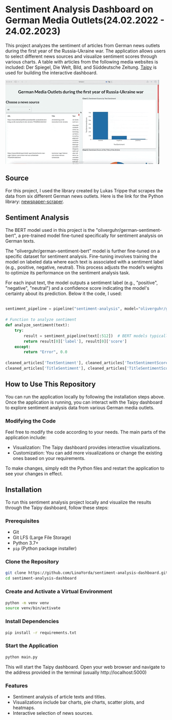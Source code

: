 # Sentiment Analysis Dashboard on German Media Outlets(24.02.2022 - 24.02.2023)

This project analyzes the sentiment of articles from German news outlets during the first year of the Russia-Ukraine war. The application allows users to select different news sources and visualize sentiment scores through various charts. A table with articles from the following media websites is included: Der Spiegel, Die Welt, Bild, and Süddeutsche Zeitung. [Taipy](https://taipy.io) is used for building the interactive dashboard. 


![Demo](giphy.GIF)



## Source

For this project, I used the library created by Lukas Trippe that scrapes the data from six different German news outlets. Here is the link for the Python library: [newspaper-scraper](https://pypi.org/project/newspaper-scraper/).


## Sentiment Analysis 

The BERT model used in this project is the "oliverguhr/german-sentiment-bert", a pre-trained model fine-tuned specifically for sentiment analysis on German texts. 

The "oliverguhr/german-sentiment-bert" model is further fine-tuned on a specific dataset for sentiment analysis. Fine-tuning involves training the model on labeled data where each text is associated with a sentiment label (e.g., positive, negative, neutral). This process adjusts the model’s weights to optimize its performance on the sentiment analysis task.

For each input text, the model outputs a sentiment label (e.g., "positive", "negative", "neutral") and a confidence score indicating the model's certainty about its prediction. Below it the code, I used:

```python

sentiment_pipeline = pipeline("sentiment-analysis", model="oliverguhr/german-sentiment-bert")

# Function to analyze sentiment
def analyze_sentiment(text):
    try:
        result = sentiment_pipeline(text[:512])  # BERT models typically have a max token limit, so truncating long texts
        return result[0]['label'], result[0]['score']
    except:
        return "Error", 0.0

cleaned_articles['TextSentiment'], cleaned_articles['TextSentimentScore'] = zip(*cleaned_articles['Text'].map(analyze_sentiment))
cleaned_articles['TitleSentiment'], cleaned_articles['TitleSentimentScore'] = zip(*cleaned_articles['Title'].map(analyze_sentiment))
```


## How to Use This Repository

You can run the application locally by following the installation steps above. Once the application is running, you can interact with the Taipy dashboard to explore sentiment analysis data from various German media outlets.

### Modifying the Code

Feel free to modify the code according to your needs. The main parts of the application include:

* Visualization: The Taipy dashboard provides interactive visualizations.
* Customization: You can add more visualizations or change the existing ones based on your requirements.

To make changes, simply edit the Python files and restart the application to see your changes in effect.


## Installation

To run this sentiment analysis project locally and visualize the results through the Taipy dashboard, follow these steps:


### Prerequisites
- Git
- Git LFS (Large File Storage)
- Python 3.7+
- `pip` (Python package installer)


### Clone the Repository

```bash
git clone https://github.com/LinaYorda/sentiment-analysis-dashboard.git
cd sentiment-analysis-dashboard
```

### Create and Activate a Virtual Environment

 ```bash
python -m venv venv
source venv/bin/activate  
 ```

### Install Dependencies

```bash
pip install -r requirements.txt
```

### Start the Application

```bash
python main.py
```

This will start the Taipy dashboard. Open your web browser and navigate to the address provided in the terminal (usually http://localhost:5000)



### Features

- Sentiment analysis of article texts and titles.
- Visualizations include bar charts, pie charts, scatter plots, and heatmaps.
- Interactive selection of news sources.